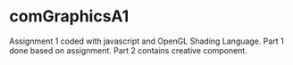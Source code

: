 # comGraphicsA1

Assignment 1 coded with javascript and OpenGL Shading Language. Part 1 done based on assignment. Part 2 contains creative component.
